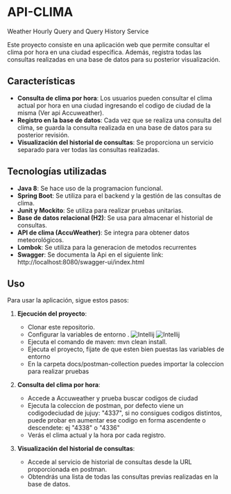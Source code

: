# API-CLIMA
Weather Hourly Query and Query History Service

Este proyecto consiste en una aplicación web que permite consultar el clima por hora en una ciudad específica. Además, registra todas las consultas realizadas en una base de datos para su posterior visualización.

## Características

- **Consulta de clima por hora**: Los usuarios pueden consultar el clima actual por hora en una ciudad ingresando el codigo de ciudad de la misma (Ver api Accuweather).
- **Registro en la base de datos**: Cada vez que se realiza una consulta del clima, se guarda la consulta realizada en una base de datos para su posterior revisión.
- **Visualización del historial de consultas**: Se proporciona un servicio separado para ver todas las consultas realizadas.

## Tecnologías utilizadas

- **Java 8**: Se hace uso de la programacion funcional.
- **Spring Boot**: Se utiliza para el backend y la gestión de las consultas de clima.
- **Junit y Mockito**: Se utiliza para realizar pruebas unitarias.
- **Base de datos relacional (H2)**: Se usa para almacenar el historial de consultas.
- **API de clima (AccuWeather)**: Se integra para obtener datos meteorológicos.
- **Lombok**: Se utiliza para la generacion de metodos recurrentes
- **Swagger**: Se documenta la Api en el siguiente link: http://localhost:8080/swagger-ui/index.html

## Uso

Para usar la aplicación, sigue estos pasos:

1. **Ejecución del proyecto**:
   - Clonar este repositorio.
   - Configurar la variables de entorno .
     ![Intellij](https://imgur.com/a/Lajnpg5)
     ![Intellij](https://imgur.com/a/Lajnpg5)
   - Ejecuta el comando de maven: mvn clean install.
   - Ejecuta el proyecto, fijate de que esten bien puestas las variables de entorno
   - En la carpeta docs/postman-collection puedes importar la coleccion para realizar pruebas
2. **Consulta del clima por hora**:
   - Accede a Accuweather y prueba buscar codigos de ciudad
   - Ejecuta la coleccion de postman, por defecto viene un codigodeciudad de jujuy: "4337", si no consigues codigos distintos, puede probar en aumentar ese codigo en forma ascendente o descendete: ej "4338" o "4336"
   - Verás el clima actual y la hora por cada registro.

3. **Visualización del historial de consultas**:
   - Accede al servicio de historial de consultas desde la URL proporcionada en postman.
   - Obtendrás una lista de todas las consultas previas realizadas en la base de datos.